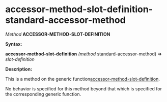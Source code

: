 accessor-method-slot-definition-standard-accessor-method
========================================================

*Method* **ACCESSOR-METHOD-SLOT-DEFINITION**

**Syntax:**

**accessor-method-slot-definition** *(method* standard-accessor-method) => *slot-definition*

**Description:**

This is a method on the generic function[accessor-method-slot-definition](/docs/meta-object-protocol/accessor-method-slot-definition).

No behavior is specified for this method beyond that which is specified for the corresponding generic function.
